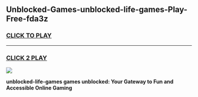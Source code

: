 
## Unblocked-Games-unblocked-life-games-Play-Free-fda3z
<h3>
<a href="https://premium76.site?title=unblocked-life-games&ref=20A">CLICK TO PLAY</a></h3>
<hr>

<h3>
<a href="https://premium76.site?title=unblocked-life-games&ref=20A">CLICK 2 PLAY</a>
  
</h3>

<a href="https://premium76.site?title=unblocked-life-games&ref=20A"><img src="https://clearcache.store/games.png"></a>


**unblocked-life-games games unblocked: Your Gateway to Fun and Accessible Online Gaming**
